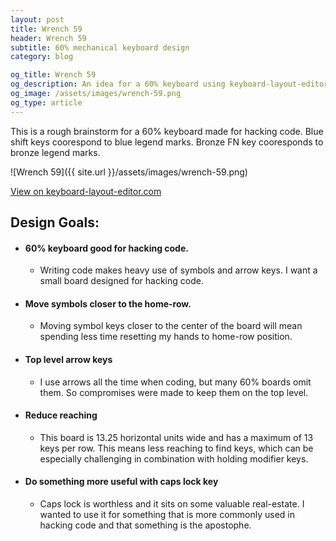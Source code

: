 ```yaml
---
layout: post
title: Wrench 59
header: Wrench 59
subtitle: 60% mechanical keyboard design
category: blog

og_title: Wrench 59
og_description: An idea for a 60% keyboard using keyboard-layout-editor.com.
og_image: /assets/images/wrench-59.png
og_type: article
---
```


This is a rough brainstorm for a 60% keyboard made for hacking code. Blue shift keys coorespond to blue legend marks. Bronze FN key cooresponds to bronze legend marks.

![Wrench 59]({{ site.url }}/assets/images/wrench-59.png)

[View on keyboard-layout-editor.com](http://www.keyboard-layout-editor.com/##@_backcolor=%23000000&name=Wrench%2059&author=%2F@DavidMann10k&notes=This%20is%20a%20rough%20brainstorm%20for%20a%2060%25%20keyboard%20made%20for%20hacking%20code.%20Blue%20shift%20keys%20coorespond%20to%20blue%20legend%20marks%20on%20the%20top.%20Bronze%20FN%20key%20cooresponds%20to%20bronze%20legend%20marks%20on%20the%20front%20of%20they%20keys.%0A%0ADesign%20Goals%2F:%0A*%20Make%20a%2060%25%20keyboard%20good%20for%20hacking%20code.%0A%20%20*%20Writing%20code%20makes%20heavy%20use%20of%20symbols%20and%20arrow%20keys.%20I%20want%20a%20small%20board%20designed%20for%20hacking%20code.%0A*%20Move%20symbols%20closer%20to%20the%20home-row.%0A%20%20*%20There%20are%20many%20symbols%20that%20are%20placed%20inconveniently%20on%20a%20standard%20board.%20By%20moving%20those%20symbols%20closer%20to%20the%20center%20of%20the%20board%20my%20hope%20is%20that%20I%20will%20spend%20less%20time%20resetting%20my%20hands%20to%20home-row%20position.%0A*%20Top%20level%20arrow%20keys%0A%20%20*%20There%20are%20many%2060%25%20boards%20that%20omit%20the%20arrow%20keys,%20but%20for%20hacking%20code%20that's%20a%20compromise%20I%20am%20not%20willing%20to%20make.%0A*%20Reduce%20reaching%0A%20%20*%20This%20board%20is%2013.25%20horizontal%20units%20wide%20and%20has%20a%20maximum%20of%2013%20keys%20per%20row.%20This%20means%20less%20reaching%20to%20find%20keys,%20which%20can%20be%20especially%20challenging%20incombination%20with%20modifier%20keys.%0A*%20Do%20something%20more%20useful%20with%20caps%20lock%20key%0A%20%20*%20Caps%20lock%20is%20worthless%20and%20it%20sits%20on%20some%20valuable%20real-estate.%20I%20wanted%20to%20use%20it%20for%20something%20that%20more%20commonly%20used%20in%20hacking%20code%20and%20that's%20definitely%20the%20apostophe.&background_name=Steel%20brushed%20light&style=background-image%2F:%20url('%2F%2Fbg%2F%2Fmetal%2F%2Firon%2F_texture1744.jpg')%2F%3B%3B&switchMount=cherry&switchBrand=cherry&switchType=MX1A-F1xx&plate:true%3B&@_c=%23434343&t=%23236B8E%0A%0A%0A%0A%23A67D3D&sb=outemu&st=PG150Q01-1&a:5&f:5%3B&=~%0Aesc%0A%0A%0A%60&_c=%23E6E8FA&t=%23236B8E%3B&=F1%0A1&=F2%0A2&=F3%0A3&=F4%0A4&=F5%0A5&=F6%0A6&=F7%0A7&=F8%0A8&=F9%0A9&=F10%0A0&_c=%23434343%3B&=F11%0ADEL&_w:1.25%3B&=F12%0A%E2%86%90%3B&@_t=%23000000%0A%0A%0A%0A%23A67D3D&a:7&w:1.25%3B&=%3Ci%20class%2F='kb%20kb-Line-Start-End'%3E%3C%2F%2Fi%3E%0A%0A%0A%0ACAPS&_c=%23E6E8FA&t=%23236B8E%0A%0A%0A%0A%23A67D3D&a:5%3B&=%0Aq%0A%0A%0A%2F%2F&=%0Aw%0A%0A%0A%7C&=%0Ae%0A%0A%0A%5C&_t=%23236B8E%3B&=%0Ar&=%0At&=%0Ay&=%0Au&=%0Ai&=%0Ao&=%0Ap&_c=%23878787%3B&=%7B%0A%5B&=%7D%0A%5D%3B&@_t=%23236B8E%0A%0A%0A%0A%23A67D3D&w2:1.5%3B&=%22%0A'%0A%0A%0A!&_x:0.5&c=%23E6E8FA%3B&=%0Aa%0A%0A%0A%2F@&=%0As%0A%0A%0A%23&=%0Ad%0A%0A%0A$&=%0Af%0A%0A%0A%25%0A%0A-&=%0Ag%0A%0A%0A%5E&=%0Ah%0A%0A%0A%2F&%0A%0A-&=%0Aj%0A%0A%0A*&=%0Ak%0A%0A%0A%2F_&=%0Al%0A%0A%0A-&_c=%23878787&t=%23236B8E%3B&=%2F:%0A%2F%3B&_c=%23434343&t=%23000000&a:7&w:1.75%3B&=%E2%86%B5%3B&@_c=%23236B8E&w:2%3B&=SHIFT&_c=%23E6E8FA&t=%23236B8E%0A%0A%0A%0A%23A67D3D&a:5%3B&=%0Az%0A%0A%0A+&=%0Ax%0A%0A%0A%2F=&_t=%23236B8E%3B&=%0Ac&=%0Av&=%0Ab&=%0An&=%0Am&_c=%23878787%3B&=%3C%0A,&=%3E%0A.&_c=%23B22222&t=%23000000%0A%0A%0A%0A%23A67D3D&a:7%3B&=%2F&uarr%2F%3B%0A%0A%0A%0APG%3Ci%20class%2F='fa%20fa-caret-up'%3E%3C%2F%2Fi%3E&_c=%23236B8E&t=%23000000&w:1.25%3B&=SHIFT%3B&@_c=%23434343&a:6&w:1.25%3B&=CTLR&_a:7&w:1.25%3B&=WIN&_w:1.25%3B&=ALT&_w:4%3B&=&_w:1.25%3B&=ALT&_c=%23A67D3D&w:1.25%3B&=FN&_c=%23B22222&t=%23000000%0A%0A%0A%0A%23A67D3D%3B&=%2F&larr%2F%3B%0A%0A%0A%0AHOME&=%2F&darr%2F%3B%0A%0A%0A%0APG%3Ci%20class%2F='fa%20fa-caret-down'%3E%3C%2F%2Fi%3E&=%2F&rarr%2F%3B%0A%0A%0A%0AEND)

## Design Goals:
* #### 60% keyboard good for hacking code.
  * Writing code makes heavy use of symbols and arrow keys. I want a small board designed for hacking code.
* #### Move symbols closer to the home-row.
  * Moving symbol keys closer to the center of the board will mean spending less time resetting my hands to home-row position.
* #### Top level arrow keys
  * I use arrows all the time when coding, but many 60% boards omit them. So compromises were made to keep them on the top level.
* #### Reduce reaching
  * This board is 13.25 horizontal units wide and has a maximum of 13 keys per row. This means less reaching to find keys, which can be especially challenging in combination with holding modifier keys.
* #### Do something more useful with caps lock key
  * Caps lock is worthless and it sits on some valuable real-estate. I wanted to use it for something that is more commonly used in hacking code and that something is the apostophe.

